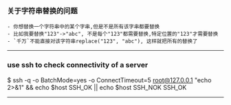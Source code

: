 ### 关于字符串替换的问题
    - 你想替换一个字符串中的某个字串,但是不是所有该字串都要替换 
	- 比如我要替换"123"->"abc", 不是每个"123"都需要替换,特定位置的"123"才需要替换
	- `千万`不能直接对该字符串replace("123", "abc"), 这样就把所有的替换了
**********
### use ssh to check connectivity of a server
$ ssh -q -o BatchMode=yes -o ConnectTimeout=5 root@127.0.0.1 "echo 2>&1" && echo $host SSH_OK || echo $host SSH_NOK SSH_OK

**********